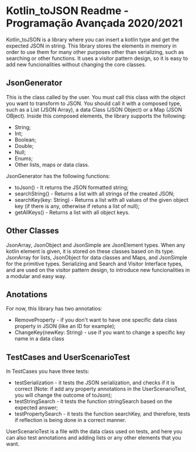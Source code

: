 # Kotlin_toJSON Readme - Programação Avançada 2020/2021

Kotlin_toJSON is a library where you can insert a kotlin type and get the expected JSON in string. This library stores the elements in memory in order to use them for many other purposes other than serializing, such as searching or other functions. It uses a visitor pattern design, so it is easy to add new funcionalities without changing the core classes.

## JsonGenerator

This is the class called by the user. You must call this class with the object you want to transform to JSON. You should call it with a composed type, such as a List (JSON Array), a data Class (JSON Object) or a Map (JSON OBject). Inside this composed elements, the library supports the following:
- String;
- Int;
- Boolean;
- Double;
- Null;
- Enums;
- Other lists, maps or data class.

JsonGenerator has the following functions:
- toJson() - It returns the JSON formatted string;
- searchString() - Returns a list with all strings of the created JSON;
- searchKey(key: String) - Returns a list with all values of the given object key (if there is any, otherwise if retuns a list of null);
- getAllKeys() - Returns a list with all object keys.

## Other Classes

JsonArray, JsonObject and JsonSimple are JsonElement types. When any kotlin element is given, it is stored on these classes based on its type. JsonArray for lists, JsonObject for data classes and Maps, and JsonSimple for the primitive types. Serializing and Search and Visitor Interface types, and are used on the visitor pattern design, to introduce new funcionalities in a modular and easy way.

## Anotations

For now, this library has two annotatios:
- RemoveProperty - if you don't want to have one specific data class property in JSON (like an ID for example);
- ChangeKey(newKey: String) - use if you want to change a specific key name in a data class

## TestCases and UserScenarioTest

In TestCases you have three tests:
- testSerialization - it tests the JSON serialization, and checks if it is correct (Note: if add any property annotations in the UserScenarioTest, you will change the outcome of toJson);
- testStringSearch - it tests the function stringSearch based on the expected answer;
- testPropertySearch - it tests the function searchKey, and therefore, tests if reflection is being done in a correct manner.

UserScenarioTest is a file with the data class used on tests, and here you can also test annotations and adding lists or any other elements that you want.
